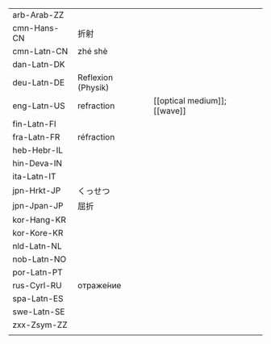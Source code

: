 | | | |
|-|-|-|
| arb-Arab-ZZ |  |  |
| cmn-Hans-CN | 折射 |  |
| cmn-Latn-CN | zhé shè |  |
| dan-Latn-DK |  |  |
| deu-Latn-DE | Reflexion (Physik) |  |
| eng-Latn-US | refraction | [[optical medium]]; [[wave]] |
| fin-Latn-FI |  |  |
| fra-Latn-FR | réfraction |  |
| heb-Hebr-IL |  |  |
| hin-Deva-IN |  |  |
| ita-Latn-IT |  |  |
| jpn-Hrkt-JP | くっせつ |  |
| jpn-Jpan-JP | 屈折 |  |
| kor-Hang-KR |  |  |
| kor-Kore-KR |  |  |
| nld-Latn-NL |  |  |
| nob-Latn-NO |  |  |
| por-Latn-PT |  |  |
| rus-Cyrl-RU | отраже́ние |  |
| spa-Latn-ES |  |  |
| swe-Latn-SE |  |  |
| zxx-Zsym-ZZ |  |  |
|  |  |  |
